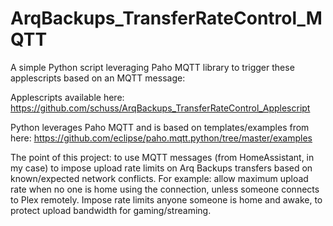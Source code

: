 # ArqBackups_TransferRateControl_MQTT


A simple Python script leveraging Paho MQTT library to trigger these applescripts based on an MQTT message:

Applescripts available here: https://github.com/schuss/ArqBackups_TransferRateControl_Applescript

Python leverages Paho MQTT and is based on templates/examples from here:
https://github.com/eclipse/paho.mqtt.python/tree/master/examples


The point of this project: to use MQTT messages (from HomeAssistant, in my case) to impose upload rate limits on Arq Backups transfers based on known/expected network conflicts.  For example: allow maximum upload rate when no one is home using the connection, unless someone connects to Plex remotely.  Impose rate limits anyone someone is home and awake, to protect upload bandwidth for gaming/streaming.
